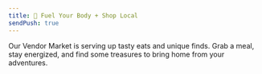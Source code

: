 ```yaml
---
title: 🍔 Fuel Your Body + Shop Local
sendPush: true
---
```

Our Vendor Market is serving up tasty eats and unique finds. Grab a meal, stay energized, and find some treasures to bring home from your adventures.
